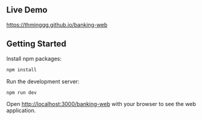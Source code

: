 ## Live Demo

https://thminggg.github.io/banking-web

## Getting Started

Install npm packages:

```bash
npm install
```

Run the development server:

```bash
npm run dev
```

Open [http://localhost:3000/banking-web](http://localhost:3000/banking-web) with your browser to see the web application.
